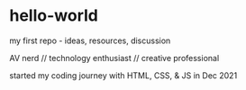# hello-world
my first repo - ideas, resources, discussion

AV nerd // technology enthusiast // creative professional

started my coding journey with HTML, CSS, & JS in Dec 2021
